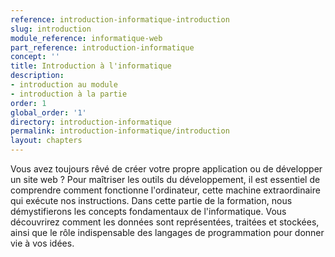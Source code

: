 ```yaml
---
reference: introduction-informatique-introduction
slug: introduction
module_reference: informatique-web
part_reference: introduction-informatique
concept: ''
title: Introduction à l'informatique
description:
- introduction au module
- introduction à la partie
order: 1
global_order: '1'
directory: introduction-informatique
permalink: introduction-informatique/introduction
layout: chapters
---
```



Vous avez toujours rêvé de créer votre propre application ou de développer un site web ? Pour maîtriser les outils du développement, il est essentiel de comprendre comment fonctionne l'ordinateur, cette machine extraordinaire qui exécute nos instructions. Dans cette partie de la formation, nous démystifierons les concepts fondamentaux de l'informatique. Vous découvrirez comment les données sont représentées, traitées et stockées, ainsi que le rôle indispensable des langages de programmation pour donner vie à vos idées.